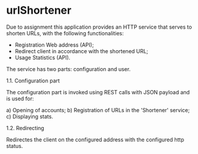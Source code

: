 # urlShortener
Due to assignment this application provides an HTTP service that serves to shorten URLs, with the following functionalities:

- Registration Web address (API);
- Redirect client in accordance with the shortened URL;
- Usage Statistics (API).

The service has two parts: configuration and user.

1.1. Configuration part

The configuration part is invoked using REST calls with JSON payload and is used for:

a) Opening of accounts;
b) Registration of URLs in the 'Shortener' service;
c) Displaying stats.

1.2. Redirecting

Redirectes the client on the configured address with the configured http status.
